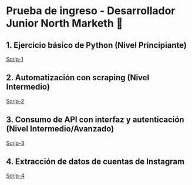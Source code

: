 # Prueba de ingreso - Desarrollador Junior North Marketh 🧭

## 1. Ejercicio básico de Python (Nivel Principiante)

[Scrip-1](https://github.com/sandrestrepo28/networkmarket/tree/main/1-EjercicioBasico)

## 2. Automatización con scraping (Nivel Intermedio)

[Scrip-2](https://github.com/sandrestrepo28/networkmarket/tree/main/2-AutoScrap)

## 3. Consumo de API con interfaz y autenticación (Nivel Intermedio/Avanzado)

[Scrip-3](https://github.com/sandrestrepo28/networkmarket/tree/main/3-API)

## 4. Extracción de datos de cuentas de Instagram

[Scrip-4](https://github.com/sandrestrepo28/networkmarket/tree/main/4-ScripIG)
